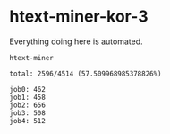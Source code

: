 # htext-miner-kor-3

Everything doing here is automated.

```
htext-miner

total: 2596/4514 (57.509968985378826%)

job0: 462
job1: 458
job2: 656
job3: 508
job4: 512
```